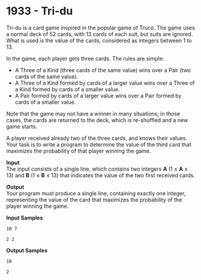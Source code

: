 # 1933 - Tri-du

Tri-du is a card game inspired in the popular game of Truco. The game uses a normal deck of 52 cards, with 13 cards of each suit, but suits are ignored. What is used is the value of the cards, considered as integers between 1 to 13.

In the game, each player gets three cards. The rules are simple:

- A Three of a Kind (three cards of the same value) wins over a Pair (two cards of the same value).
- A Three of a Kind formed by cards of a larger value wins over a Three of a Kind formed by cards of a smaller value.
- A Pair formed by cards of a larger value wins over a Pair formed by cards of a smaller value.

Note that the game may not have a winner in many situations; in those cases, the cards are returned to the deck, which is re-shuffled and a new game starts.

A player received already two of the three cards, and knows their values. Your task is to write a program to determine the value of the third card that maximizes the probability of that player winning the game.

**Input**<br>
The input consists of a single line, which contains two integers **A** (1 ≤ **A** ≤ 13) and **B** (1 ≤ **B** ≤ 13) that indicates the value of the two first received cards.

**Output**<br>
Your program must produce a single line, containing exactly one integer, representing the value of the card that maximizes the probability of the player winning the game.

**Input Samples**
````
10 7  
````
````       
2 2
````        

**Output Samples**
````
10
````
````
2
````          